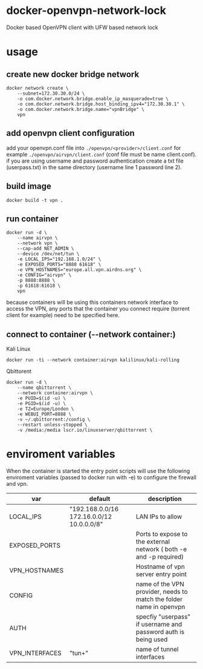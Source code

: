 # docker-openvpn-network-lock
Docker based OpenVPN client with UFW based network lock

# usage

## create new docker bridge network
```
docker network create \
    --subnet=172.30.30.0/24 \
    -o com.docker.network.bridge.enable_ip_masquerade=true \
    -o com.docker.network.bridge.host_binding_ipv4="172.30.30.1" \
    -o com.docker.network.bridge.name="vpnBridge" \
    vpn
```
## add openvpn client configuration
add your openvpn.conf file into `./openvpn/<provider>/client.conf` for example `./openvpn/airvpn/client.conf` (conf file must be name client.conf). if you are using username and password authentication create a txt file (userpass.txt) in the same directory (username line 1 password line 2).

## build image
```
docker build -t vpn .
```

## run container
```
docker run -d \
    --name airvpn \
    --network vpn \
    --cap-add NET_ADMIN \
    --device /dev/net/tun \
    -e LOCAL_IPS="192.168.1.0/24" \
    -e EXPOSED_PORTS="8888 61618" \
    -e VPN_HOSTNAMES="europe.all.vpn.airdns.org" \
    -e CONFIG="airvpn" \
    -p 8888:8888 \
    -p 61618:61618 \
    vpn
```
because containers will be using this containers network interface to access the VPN, any ports that the container you connect require (torrent client for example) need to be specified here.

## connect to container (--network container:<name>)

Kali Linux
```
docker run -ti --network container:airvpn kalilinux/kali-rolling
```

Qbittorent
```
docker run -d \
    --name qbittorrent \
    --network container:airvpn \
    -e PUID=$(id -u) \
    -e PGID=$(id -u) \
    -e TZ=Europe/London \
    -e WEBUI_PORT=8888 \
    -v ~/.qbittorrent:/config \
    --restart unless-stopped \
    -v /media:/media lscr.io/linuxserver/qbittorrent \
```

# enviroment variables
When the container is started the entry point scripts will use the following enviroment variables (passed to docker run with -e) to configure the firewall and vpn.

| var               | default                                   | description                                                         |
|-------------------|-------------------------------------------|---------------------------------------------------------------------|
| LOCAL_IPS         | "192.168.0.0/16 172.16.0.0/12 10.0.0.0/8" | LAN IPs to allow                                                    |
| EXPOSED_PORTS     |                                           | Ports to expose to the external network ( both -e and -p required)  |
| VPN_HOSTNAMES     |                                           | Hostname of vpn server entry point                                  |
| CONFIG            |                                           | name of the VPN provider, needs to match the folder name in openvpn |
| AUTH              |                                           | specfiy "userpass" if username and password auth is being used      |
| VPN_INTERFACES    | "tun+"                                    | name of tunnel interfaces                                           |

